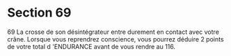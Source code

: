 # Section 69

69
La crosse de son désintégrateur entre durement en contact avec
votre crâne. Lorsque vous reprendrez conscience, vous pourrez
déduire 2 points de votre total d 'ENDURANCE  avant de vous
rendre au 116.
